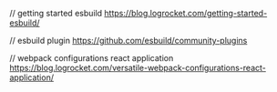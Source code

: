 // getting started esbuild
https://blog.logrocket.com/getting-started-esbuild/

// esbuild plugin
https://github.com/esbuild/community-plugins

// webpack configurations react application
https://blog.logrocket.com/versatile-webpack-configurations-react-application/
